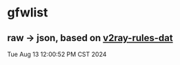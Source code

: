 # gfwlist
## raw -> json, based on [v2ray-rules-dat](https://github.com/Loyalsoldier/v2ray-rules-dat)
Tue Aug 13 12:00:52 PM CST 2024

